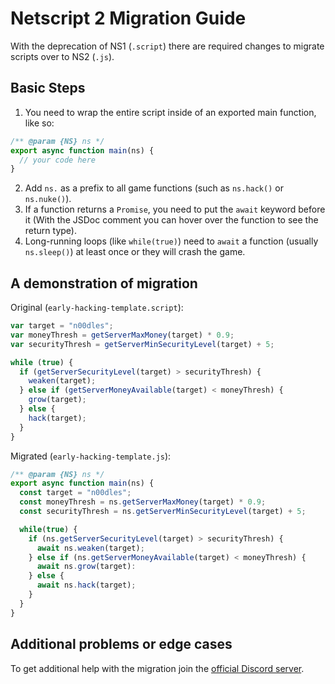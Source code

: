 # Netscript 2 Migration Guide

With the deprecation of NS1 (`.script`) there are required changes to migrate scripts over to NS2 (`.js`).

## Basic Steps

1. You need to wrap the entire script inside of an exported main function, like so:

```js
/** @param {NS} ns */
export async function main(ns) {
  // your code here
}
```

2. Add `ns.` as a prefix to all game functions (such as `ns.hack()` or `ns.nuke()`).
3. If a function returns a `Promise`, you need to put the `await` keyword before it (With the JSDoc comment you can hover over the function to see the return type).
4. Long-running loops (like `while(true)`) need to `await` a function (usually `ns.sleep()`) at least once or they will crash the game.

## A demonstration of migration

Original (`early-hacking-template.script`):

```js
var target = "n00dles";
var moneyThresh = getServerMaxMoney(target) * 0.9;
var securityThresh = getServerMinSecurityLevel(target) + 5;

while (true) {
  if (getServerSecurityLevel(target) > securityThresh) {
    weaken(target);
  } else if (getServerMoneyAvailable(target) < moneyThresh) {
    grow(target);
  } else {
    hack(target);
  }
}
```

Migrated (`early-hacking-template.js`):

```js
/** @param {NS} ns */
export async function main(ns) {
  const target = "n00dles";
  const moneyThresh = ns.getServerMaxMoney(target) * 0.9;
  const securityThresh = ns.getServerMinSecurityLevel(target) + 5;

  while(true) {
    if (ns.getServerSecurityLevel(target) > securityThresh) {
      await ns.weaken(target);
    } else if (ns.getServerMoneyAvailable(target) < moneyThresh) {
      await ns.grow(target):
    } else {
      await ns.hack(target);
    }
  }
}
```

## Additional problems or edge cases

To get additional help with the migration join the [official Discord server](https://discord.gg/TFc3hKD).
